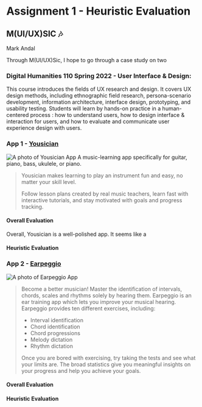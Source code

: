 # Assignment 1 - Heuristic Evaluation
## M(UI/UX)SIC 🎶
Mark Andal

Through M(UI/UX)Sic, I hope to go through a case study on two  


### Digital Humanities 110 Spring 2022 - User Interface & Design:
This course introduces the fields of UX research and design. It covers UX design methods, including ethnographic field research, persona-scenario development, information architecture, interface design, prototyping, and usability testing. Students will learn by hands-on practice in a human-centered process : how to understand users, how to design interface & interaction for users, and how to evaluate and communicate user experience design with users.

### App 1 - [Yousician](https://yousician.com/)
![A photo of Yousician App](https://i.imgur.com/yFXU8wR.jpg)
A music-learning app specifically for guitar, piano, bass, ukulele, or piano.
> Yousician makes learning to play an instrument fun and easy, no matter your skill level.
>
> Follow lesson plans created by real music teachers, learn fast with interactive tutorials, and stay motivated with goals and progress tracking.

#### Overall Evaluation
Overall, Yousician is a well-polished app. It seems like a 

#### Heuristic Evaluation


### App 2 - [Earpeggio](https://earpeggio.com/)
![A photo of Earpeggio App](https://i.imgur.com/tQHYYvq.jpg)

> Become a better musician! Master the identification of intervals, chords, scales and rhythms solely by hearing them. Earpeggio is an ear training app which lets you improve your musical hearing. Earpeggio provides ten different exercises, including:
>*  Interval identification
>* Chord identification
>* Chord progressions
>* Melody dictation
>* Rhythm dictation
>
> Once you are bored with exercising, try taking the tests and see what your limits are. The broad statistics give you meaningful insights on your progress and help you achieve your goals.

#### Overall Evaluation

#### Heuristic Evaluation
